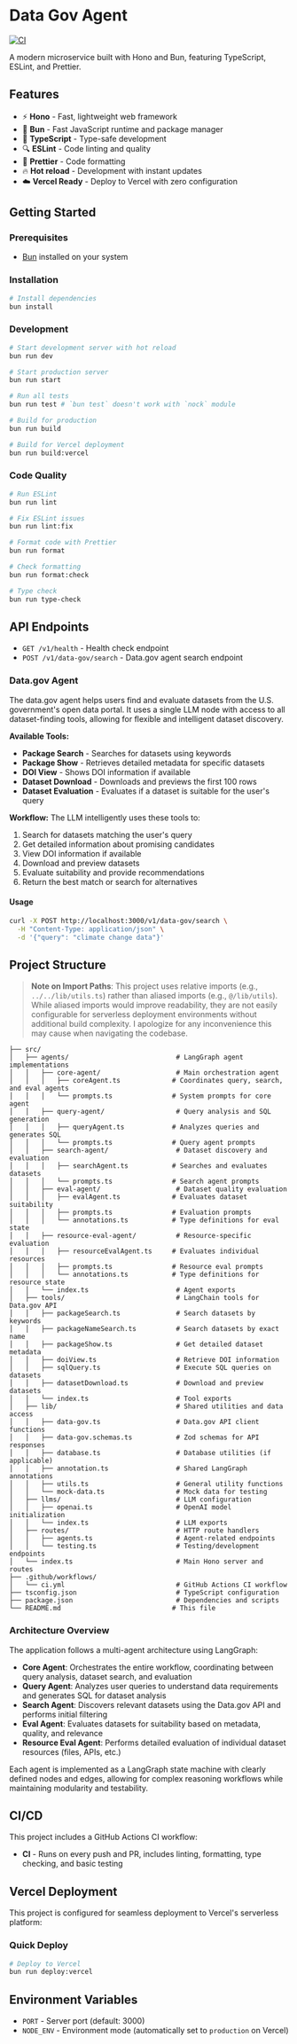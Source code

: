 # Data Gov Agent

[![CI](https://github.com/shai-mann/data-gov-agent/workflows/CI/badge.svg)](https://github.com/shai-mann/data-gov-agent/actions)

A modern microservice built with Hono and Bun, featuring TypeScript, ESLint, and Prettier.

## Features

- ⚡ **Hono** - Fast, lightweight web framework
- 🚀 **Bun** - Fast JavaScript runtime and package manager
- 📝 **TypeScript** - Type-safe development
- 🔍 **ESLint** - Code linting and quality
- 💅 **Prettier** - Code formatting
- 🔥 **Hot reload** - Development with instant updates
- ☁️ **Vercel Ready** - Deploy to Vercel with zero configuration

## Getting Started

### Prerequisites

- [Bun](https://bun.sh) installed on your system

### Installation

```bash
# Install dependencies
bun install
```

### Development

```bash
# Start development server with hot reload
bun run dev

# Start production server
bun run start

# Run all tests
bun run test # `bun test` doesn't work with `nock` module

# Build for production
bun run build

# Build for Vercel deployment
bun run build:vercel
```

### Code Quality

```bash
# Run ESLint
bun run lint

# Fix ESLint issues
bun run lint:fix

# Format code with Prettier
bun run format

# Check formatting
bun run format:check

# Type check
bun run type-check
```

## API Endpoints

- `GET /v1/health` - Health check endpoint
- `POST /v1/data-gov/search` - Data.gov agent search endpoint

### Data.gov Agent

The data.gov agent helps users find and evaluate datasets from the U.S. government's open data portal. It uses a single LLM node with access to all dataset-finding tools, allowing for flexible and intelligent dataset discovery.

**Available Tools:**

- **Package Search** - Searches for datasets using keywords
- **Package Show** - Retrieves detailed metadata for specific datasets
- **DOI View** - Shows DOI information if available
- **Dataset Download** - Downloads and previews the first 100 rows
- **Dataset Evaluation** - Evaluates if a dataset is suitable for the user's query

**Workflow:**
The LLM intelligently uses these tools to:

1. Search for datasets matching the user's query
2. Get detailed information about promising candidates
3. View DOI information if available
4. Download and preview datasets
5. Evaluate suitability and provide recommendations
6. Return the best match or search for alternatives

#### Usage

```bash
curl -X POST http://localhost:3000/v1/data-gov/search \
  -H "Content-Type: application/json" \
  -d '{"query": "climate change data"}'
```

## Project Structure

> **Note on Import Paths**: This project uses relative imports (e.g., `../../lib/utils.ts`) rather than aliased imports (e.g., `@/lib/utils`). While aliased imports would improve readability, they are not easily configurable for serverless deployment environments without additional build complexity. I apologize for any inconvenience this may cause when navigating the codebase.

```
├── src/
│   ├── agents/                           # LangGraph agent implementations
│   │   ├── core-agent/                   # Main orchestration agent
│   │   │   ├── coreAgent.ts             # Coordinates query, search, and eval agents
│   │   │   └── prompts.ts               # System prompts for core agent
│   │   ├── query-agent/                  # Query analysis and SQL generation
│   │   │   ├── queryAgent.ts            # Analyzes queries and generates SQL
│   │   │   └── prompts.ts               # Query agent prompts
│   │   ├── search-agent/                 # Dataset discovery and evaluation
│   │   │   ├── searchAgent.ts           # Searches and evaluates datasets
│   │   │   └── prompts.ts               # Search agent prompts
│   │   ├── eval-agent/                   # Dataset quality evaluation
│   │   │   ├── evalAgent.ts             # Evaluates dataset suitability
│   │   │   ├── prompts.ts               # Evaluation prompts
│   │   │   └── annotations.ts           # Type definitions for eval state
│   │   ├── resource-eval-agent/          # Resource-specific evaluation
│   │   │   ├── resourceEvalAgent.ts     # Evaluates individual resources
│   │   │   ├── prompts.ts               # Resource eval prompts
│   │   │   └── annotations.ts           # Type definitions for resource state
│   │   └── index.ts                      # Agent exports
│   ├── tools/                            # LangChain tools for Data.gov API
│   │   ├── packageSearch.ts              # Search datasets by keywords
│   │   ├── packageNameSearch.ts          # Search datasets by exact name
│   │   ├── packageShow.ts                # Get detailed dataset metadata
│   │   ├── doiView.ts                    # Retrieve DOI information
│   │   ├── sqlQuery.ts                   # Execute SQL queries on datasets
│   │   ├── datasetDownload.ts            # Download and preview datasets
│   │   └── index.ts                      # Tool exports
│   ├── lib/                              # Shared utilities and data access
│   │   ├── data-gov.ts                   # Data.gov API client functions
│   │   ├── data-gov.schemas.ts           # Zod schemas for API responses
│   │   ├── database.ts                   # Database utilities (if applicable)
│   │   ├── annotation.ts                 # Shared LangGraph annotations
│   │   ├── utils.ts                      # General utility functions
│   │   └── mock-data.ts                  # Mock data for testing
│   ├── llms/                             # LLM configuration
│   │   ├── openai.ts                     # OpenAI model initialization
│   │   └── index.ts                      # LLM exports
│   ├── routes/                           # HTTP route handlers
│   │   ├── agents.ts                     # Agent-related endpoints
│   │   └── testing.ts                    # Testing/development endpoints
│   └── index.ts                          # Main Hono server and routes
├── .github/workflows/
│   └── ci.yml                            # GitHub Actions CI workflow
├── tsconfig.json                         # TypeScript configuration
├── package.json                          # Dependencies and scripts
└── README.md                            # This file
```

### Architecture Overview

The application follows a multi-agent architecture using LangGraph:

- **Core Agent**: Orchestrates the entire workflow, coordinating between query analysis, dataset search, and evaluation
- **Query Agent**: Analyzes user queries to understand data requirements and generates SQL for dataset analysis
- **Search Agent**: Discovers relevant datasets using the Data.gov API and performs initial filtering
- **Eval Agent**: Evaluates datasets for suitability based on metadata, quality, and relevance
- **Resource Eval Agent**: Performs detailed evaluation of individual dataset resources (files, APIs, etc.)

Each agent is implemented as a LangGraph state machine with clearly defined nodes and edges, allowing for complex reasoning workflows while maintaining modularity and testability.

## CI/CD

This project includes a GitHub Actions CI workflow:

- **CI** - Runs on every push and PR, includes linting, formatting, type checking, and basic testing

## Vercel Deployment

This project is configured for seamless deployment to Vercel's serverless platform:

### Quick Deploy

```bash
# Deploy to Vercel
bun run deploy:vercel
```

## Environment Variables

- `PORT` - Server port (default: 3000)
- `NODE_ENV` - Environment mode (automatically set to `production` on Vercel)
